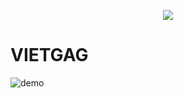 <p align="center"><img src="https://laravel.com/assets/img/components/logo-laravel.svg"></p>
<h1>VIETGAG</h1>
<a href="#"></a>
<img src="https://preview.ibb.co/cnQKyo/Untitled.png" alt="demo" border="0">
